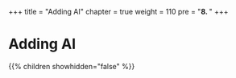 +++
title = "Adding AI"
chapter = true
weight = 110
pre = "<b>8. </b>"
+++

# Adding AI

{{% children showhidden="false" %}}


